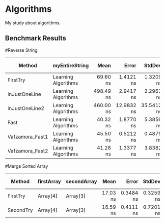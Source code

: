 # Algorithms

My study about algorithms.

## Benchmark Results

#Reverse String

|          Method |      myEntireString |      Mean |      Error |     StdDev |    Median | Ratio | RatioSD |  Gen 0 | Gen 1 | Gen 2 | Allocated |
|---------------- |-------------------- |----------:|-----------:|-----------:|----------:|------:|--------:|-------:|------:|------:|----------:|
|        FirstTry | Learning Algorithms |  69.60 ns |  1.4121 ns |  1.3209 ns |  70.38 ns |  1.00 |    0.00 | 0.0418 |     - |     - |     176 B |
|   InJustOneLine | Learning Algorithms | 498.49 ns |  2.9417 ns |  2.2967 ns | 498.74 ns |  7.19 |    0.15 | 0.2012 |     - |     - |     848 B |
|  InJustOneLine2 | Learning Algorithms | 460.00 ns | 12.9832 ns | 35.5412 ns | 443.08 ns |  7.20 |    0.54 | 0.1020 |     - |     - |     432 B |
|            Fast | Learning Algorithms |  40.32 ns |  1.8770 ns |  5.3856 ns |  38.60 ns |  0.55 |    0.05 | 0.0305 |     - |     - |     128 B |
| Vafzamora_Fast1 | Learning Algorithms |  45.50 ns |  0.5212 ns |  0.4875 ns |  45.55 ns |  0.65 |    0.01 | 0.0305 |     - |     - |     128 B |
| Vafzamora_Fast2 | Learning Algorithms |  41.28 ns |  1.3377 ns |  3.8382 ns |  39.22 ns |  0.64 |    0.07 | 0.0305 |     - |     - |     128 B |

#Merge Sorted Array

|    Method | firstArray | secondArray |     Mean |     Error |    StdDev |   Median | Ratio | RatioSD |  Gen 0 | Gen 1 | Gen 2 | Allocated |
|---------- |----------- |------------ |---------:|----------:|----------:|---------:|------:|--------:|-------:|------:|------:|----------:|
|  FirstTry |   Array[4] |    Array[3] | 17.03 ns | 0.3484 ns | 0.3259 ns | 17.04 ns |  1.00 |    0.00 | 0.0133 |     - |     - |      56 B |
| SecondTry |   Array[4] |    Array[3] | 16.59 ns | 0.4111 ns | 0.7201 ns | 16.27 ns |  1.00 |    0.06 | 0.0133 |     - |     - |      56 B |